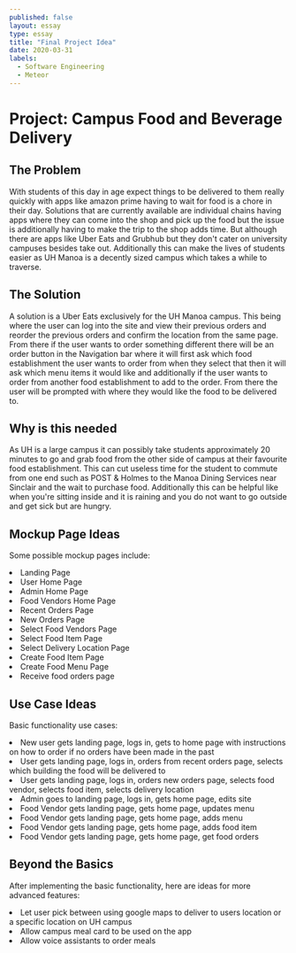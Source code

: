 ```yaml
---
published: false
layout: essay
type: essay
title: "Final Project Idea"
date: 2020-03-31
labels:
  - Software Engineering
  - Meteor
---
```


# Project: Campus Food and Beverage Delivery

## The Problem

With students of this day in age expect things to be delivered to them really quickly with apps like amazon prime having to wait for food is a chore in their day. Solutions that are currently available are individual chains having apps where they can come into the shop and pick up the food but the issue is additionally having to make the trip to the shop adds time. But although there are apps like Uber Eats and Grubhub but they don't cater on university campuses besides take out. Additionally this can make the lives of students easier as UH Manoa is a decently sized campus which takes a while to traverse. 

## The Solution

A solution is a Uber Eats exclusively for the UH Manoa campus. This being where the user can log into the site and view their previous orders and reorder the previous orders and confirm the location from the same page. From there if the user wants to order something different there will be an order button in the Navigation bar where it will first ask which food establishment the user wants to order from when they select that then it will ask which menu items it would like and additionally if the user wants to order from another food establishment to add to the order. From there the user will be prompted with where they would like the food to be delivered to. 

## Why is this needed

As UH is a large campus it can possibly take students approximately 20 minutes to go and grab food from the other side of campus at their favourite food establishment. This can cut useless time for the student to commute from one end such as POST & Holmes to the Manoa Dining Services near Sinclair and the wait to purchase food. Additionally this can be helpful like when you're sitting inside and it is raining and you do not want to go outside and get sick but are hungry.  

## Mockup Page Ideas

Some possible mockup pages include:

<li>Landing Page</li>
<li>User Home Page</li>
<li>Admin Home Page</li>
<li>Food Vendors Home Page</li>
<li>Recent Orders Page</li>
<li>New Orders Page</li>
<li>Select Food Vendors Page</li>
<li>Select Food Item Page</li>
<li>Select Delivery Location Page</li>
<li>Create Food Item Page</li>
<li>Create Food Menu Page</li>
<li>Receive food orders page</li>

## Use Case Ideas

Basic functionality use cases: 

<li>New user gets landing page, logs in, gets to home page with instructions on how to order if no orders have been made in the past</li>
<li>User gets landing page, logs in, orders from recent orders page, selects which building the food will be delivered to</li>
<li>User gets landing page, logs in, orders new orders page, selects food vendor, selects food item, selects delivery location</li>
<li>Admin goes to landing page, logs in, gets home page, edits site</li>
<li>Food Vendor gets landing page, gets home page, updates menu</li>
<li>Food Vendor gets landing page, gets home page, adds menu</li>
<li>Food Vendor gets landing page, gets home page, adds food item</li>
<li>Food Vendor gets landing page, gets home page, get food orders</li>

## Beyond the Basics

After implementing the basic functionality, here are ideas for more advanced features:

<li>Let user pick between using google maps to deliver to users location or a specific location on UH campus</li>
<li>Allow campus meal card to be used on the app</li>
<li>Allow voice assistants to order meals</li>

